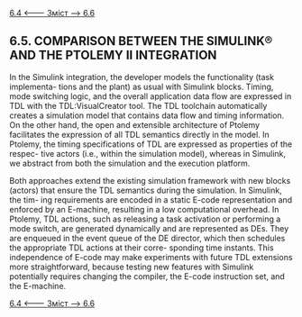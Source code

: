 [6.4 <--- ](6_4.md) [   Зміст   ](README.md) [--> 6.6](6_6.md)

## 6.5. COMPARISON BETWEEN THE SIMULINK® AND THE PTOLEMY II INTEGRATION

In the Simulink integration, the developer models the functionality (task implementa- tions and the plant) as usual with Simulink blocks. Timing, mode switching logic, and the overall application data flow are expressed in TDL with the TDL:VisualCreator tool. The TDL toolchain automatically creates a simulation model that contains data flow and timing information. On the other hand, the open and extensible architecture of Ptolemy facilitates the expression of all TDL semantics directly in the model. In Ptolemy, the timing specifications of TDL are expressed as properties of the respec- tive actors (i.e., within the simulation model), whereas in Simulink, we abstract from both the simulation and the execution platform.

Both approaches extend the existing simulation framework with new blocks (actors) that ensure the TDL semantics during the simulation. In Simulink, the tim- ing requirements are encoded in a static E-code representation and enforced by an E-machine, resulting in a low computational overhead. In Ptolemy, TDL actions, such as releasing a task activation or performing a mode switch, are generated dynamically and are represented as DEs. They are enqueued in the event queue of the DE director, which then schedules the appropriate TDL actions at their corre- sponding time instants. This independence of E-code may make experiments with future TDL extensions more straightforward, because testing new features with Simulink potentially requires changing the compiler, the E-code instruction set, and the E-machine.

[6.4 <--- ](6_4.md) [   Зміст   ](README.md) [--> 6.6](6_6.md)

